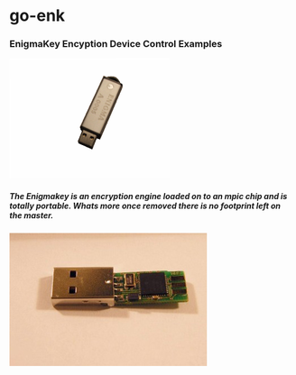 # go-enk
### EnigmaKey Encyption Device Control Examples ###
![alt tag](./enigmakey.png)
##### The Enigmakey is an encryption engine loaded on to an mpic chip and is totally portable. Whats more once removed there is no footprint left on the master. #####
![alt tag](./enigma2.jpg)

